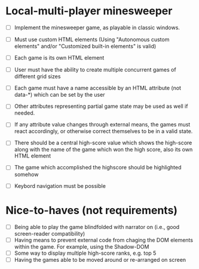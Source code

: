 # Local-multi-player minesweeper

- [ ] Implement the minesweeper game, as playable in classic windows.
- [ ] Must use custom HTML elements (Using "Autonomous custom elements" and/or "Customized built-in elements" is valid)
- [ ] Each game is its own HTML element
- [ ] User must have the ability to create multiple concurrent games of different grid sizes
- [ ] Each game must have a name accessible by an HTML attribute (not data-*) which can be set by the user
- [ ] Other attributes representing partial game state may be used as well if needed.
- [ ] If any attribute value changes through external means, the games must react accordingly, or otherwise correct themselves to be in a valid state.
- [ ] There should be a central high-score value which shows the high-score along with the name of the game which won the high score, also its own HTML element
- [ ] The game which accomplished the highscore should be highlighted somehow
- [ ] Keybord navigation must be possible


# Nice-to-haves (not requirements)

- [ ] Being able to play the game blindfolded with narrator on (i.e., good screen-reader compatibility)
- [ ] Having means to prevent external code from chaging the DOM elements within the game. For example, using the Shadow-DOM
- [ ] Some way to display multiple high-score ranks, e.g. top 5
- [ ] Having the games able to be moved around or re-arranged on screen